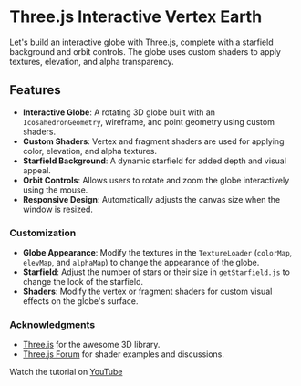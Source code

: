 # Three.js Interactive Vertex Earth

Let's build an interactive globe with Three.js, complete with a starfield background and orbit controls. The globe uses custom shaders to apply textures, elevation, and alpha transparency.

## Features
- **Interactive Globe**: A rotating 3D globe built with an `IcosahedronGeometry`, wireframe, and point geometry using custom shaders.
- **Custom Shaders**: Vertex and fragment shaders are used for applying color, elevation, and alpha textures.
- **Starfield Background**: A dynamic starfield for added depth and visual appeal.
- **Orbit Controls**: Allows users to rotate and zoom the globe interactively using the mouse.
- **Responsive Design**: Automatically adjusts the canvas size when the window is resized.

### Customization
- **Globe Appearance**: Modify the textures in the `TextureLoader` (`colorMap`, `elevMap`, and `alphaMap`) to change the appearance of the globe.
- **Starfield**: Adjust the number of stars or their size in `getStarfield.js` to change the look of the starfield.
- **Shaders**: Modify the vertex or fragment shaders for custom visual effects on the globe's surface.

### Acknowledgments
- [Three.js](https://threejs.org/) for the awesome 3D library.
- [Three.js Forum](https://discourse.threejs.org/) for shader examples and discussions.

Watch the tutorial on [YouTube](https://youtu.be/XaDQI1HmoOQ)
